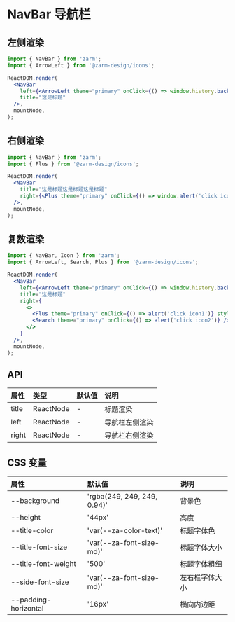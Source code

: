 # NavBar 导航栏

## 左侧渲染

```jsx
import { NavBar } from 'zarm';
import { ArrowLeft } from '@zarm-design/icons';

ReactDOM.render(
  <NavBar
    left={<ArrowLeft theme="primary" onClick={() => window.history.back()} />}
    title="这是标题"
  />,
  mountNode,
);
```

## 右侧渲染

```jsx
import { NavBar } from 'zarm';
import { Plus } from '@zarm-design/icons';

ReactDOM.render(
  <NavBar
    title="这是标题这是标题这是标题"
    right={<Plus theme="primary" onClick={() => window.alert('click icon')} />}
  />,
  mountNode,
);
```

## 复数渲染

```jsx
import { NavBar, Icon } from 'zarm';
import { ArrowLeft, Search, Plus } from '@zarm-design/icons';

ReactDOM.render(
  <NavBar
    left={<ArrowLeft theme="primary" onClick={() => window.history.back()} />}
    title="这是标题"
    right={
      <>
        <Plus theme="primary" onClick={() => alert('click icon1')} style={{ marginRight: 16 }} />
        <Search theme="primary" onClick={() => alert('click icon2')} />
      </>
    }
  />,
  mountNode,
);
```

## API

| 属性  | 类型      | 默认值 | 说明           |
| :---- | :-------- | :----- | :------------- |
| title | ReactNode | -      | 标题渲染       |
| left  | ReactNode | -      | 导航栏左侧渲染 |
| right | ReactNode | -      | 导航栏右侧渲染 |

## CSS 变量

| 属性                 | 默认值                      | 说明           |
| :------------------- | :-------------------------- | :------------- |
| --background         | 'rgba(249, 249, 249, 0.94)' | 背景色         |
| --height             | '44px'                      | 高度           |
| --title-color        | 'var(--za-color-text)'      | 标题字体色     |
| --title-font-size    | 'var(--za-font-size-md)'    | 标题字体大小   |
| --title-font-weight  | '500'                       | 标题字体粗细   |
| --side-font-size     | 'var(--za-font-size-md)'    | 左右栏字体大小 |
| --padding-horizontal | '16px'                      | 横向内边距     |
